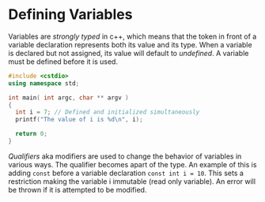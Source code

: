 # Defining Variables

Variables are *strongly typed* in c++, which means that the token in front of a variable declaration represents both its value and its type. When a variable is declared but not assigned, its value will default to *undefined*. A variable must be defined before it is used.

```c++
#include <cstdio>
using namespace std;

int main( int argc, char ** argv )
{
  int i = 7; // Defined and initialized simultaneously
  printf("The value of i is %d\n", i);

  return 0;
}
```

*Qualifiers* aka modifiers are used to change the behavior of variables in various ways. The qualifier becomes apart of the type. An example of this is adding `const` before a variable declaration `const int i = 10`. This sets a restriction making the variable i immutable (read only variable). An error will be thrown if it is attempted to be modified.

